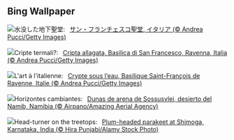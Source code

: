 ## Bing Wallpaper
![](https://www.bing.com/th?id=OHR.RavennaBasilica_JA-JP8188667597_UHD.jpg&w=1000)水没した地下聖堂:&nbsp;&ensp;[サン・フランチェスコ聖堂, イタリア (© Andrea Pucci/Getty Images)](https://www.bing.com/th?id=OHR.RavennaBasilica_JA-JP8188667597_UHD.jpg)
<br><br/>
![](https://www.bing.com/th?id=OHR.RavennaBasilica_IT-IT9888465442_UHD.jpg&w=1000)Cripte termali?:&nbsp;&ensp;[Cripta allagata, Basilica di San Francesco, Ravenna, Italia (© Andrea Pucci/Getty Images)](https://www.bing.com/th?id=OHR.RavennaBasilica_IT-IT9888465442_UHD.jpg)
<br><br/>
![](https://www.bing.com/th?id=OHR.RavennaBasilica_FR-FR1984355211_UHD.jpg&w=1000)L'art à l'italienne:&nbsp;&ensp;[Crypte sous l’eau, Basilique Saint-François de Ravenne, Italie (© Andrea Pucci/Getty Images)](https://www.bing.com/th?id=OHR.RavennaBasilica_FR-FR1984355211_UHD.jpg)
<br><br/>
![](https://www.bing.com/th?id=OHR.NamibiaDunes_ES-ES5811843699_UHD.jpg&w=1000)Horizontes cambiantes:&nbsp;&ensp;[Dunas de arena de Sossusvlei, desierto del Namib, Namibia (© Airpano/Amazing Aerial Agency)](https://www.bing.com/th?id=OHR.NamibiaDunes_ES-ES5811843699_UHD.jpg)
<br><br/>
![](https://www.bing.com/th?id=OHR.PlumParakeet_EN-GB3398674878_UHD.jpg&w=1000)Head-turner on the treetops:&nbsp;&ensp;[Plum-headed parakeet at Shimoga, Karnataka, India (© Hira Punjabi/Alamy Stock Photo)](https://www.bing.com/th?id=OHR.PlumParakeet_EN-GB3398674878_UHD.jpg)
<br><br/>
